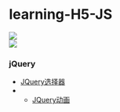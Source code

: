 # learning-H5-JS
 
<img src="https://qiniu.epipe.cn/picture/cloud_image_001.jpg"/> 
<br/>
<img src="https://qiniu.epipe.cn/photos/2019-01-01_%E9%A6%99%E6%B8%AF%E5%87%BA%E7%A7%9F%E8%BD%A6.jpg"/>
<br/>
 
### jQuery
- [JQuery选择器](https://coderpwh.net/2017/10/04/JQuery/)
- - [JQuery动画](https://coderpwh.net/2017/10/17/JQuerydonghuazongjie/)

